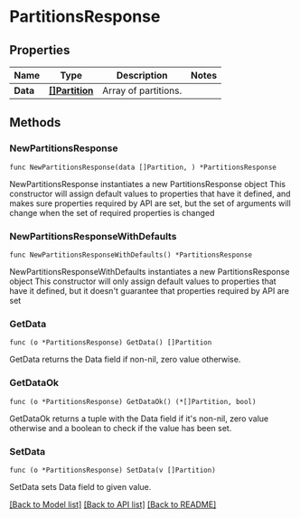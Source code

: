 # PartitionsResponse

## Properties

Name | Type | Description | Notes
------------ | ------------- | ------------- | -------------
**Data** | [**[]Partition**](Partition.md) | Array of partitions. | 

## Methods

### NewPartitionsResponse

`func NewPartitionsResponse(data []Partition, ) *PartitionsResponse`

NewPartitionsResponse instantiates a new PartitionsResponse object
This constructor will assign default values to properties that have it defined,
and makes sure properties required by API are set, but the set of arguments
will change when the set of required properties is changed

### NewPartitionsResponseWithDefaults

`func NewPartitionsResponseWithDefaults() *PartitionsResponse`

NewPartitionsResponseWithDefaults instantiates a new PartitionsResponse object
This constructor will only assign default values to properties that have it defined,
but it doesn't guarantee that properties required by API are set

### GetData

`func (o *PartitionsResponse) GetData() []Partition`

GetData returns the Data field if non-nil, zero value otherwise.

### GetDataOk

`func (o *PartitionsResponse) GetDataOk() (*[]Partition, bool)`

GetDataOk returns a tuple with the Data field if it's non-nil, zero value otherwise
and a boolean to check if the value has been set.

### SetData

`func (o *PartitionsResponse) SetData(v []Partition)`

SetData sets Data field to given value.



[[Back to Model list]](../README.md#documentation-for-models) [[Back to API list]](../README.md#documentation-for-api-endpoints) [[Back to README]](../README.md)



